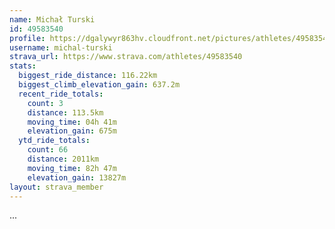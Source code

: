 ```yaml
---
name: Michał Turski
id: 49583540
profile: https://dgalywyr863hv.cloudfront.net/pictures/athletes/49583540/14729338/1/large.jpg
username: michal-turski
strava_url: https://www.strava.com/athletes/49583540
stats:
  biggest_ride_distance: 116.22km
  biggest_climb_elevation_gain: 637.2m
  recent_ride_totals:
    count: 3
    distance: 113.5km
    moving_time: 04h 41m
    elevation_gain: 675m
  ytd_ride_totals:
    count: 66
    distance: 2011km
    moving_time: 82h 47m
    elevation_gain: 13827m
layout: strava_member
--- 
```

...
